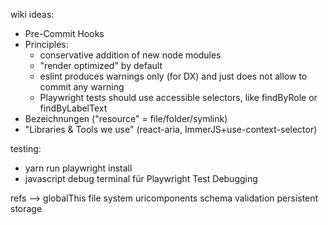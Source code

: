 wiki ideas:

- Pre-Commit Hooks
- Principles:
  - conservative addition of new node modules
  - "render optimized" by default
  - eslint produces warnings only (for DX) and just does not allow to commit any warning
  - Playwright tests should use accessible selectors, like findByRole or findByLabelText
- Bezeichnungen ("resource" = file/folder/symlink)
- "Libraries & Tools we use" (react-aria, ImmerJS+use-context-selector)

testing:

- yarn run playwright install
- javascript debug terminal für Playwright Test Debugging

refs --> globalThis
file system uricomponents
schema validation persistent storage
